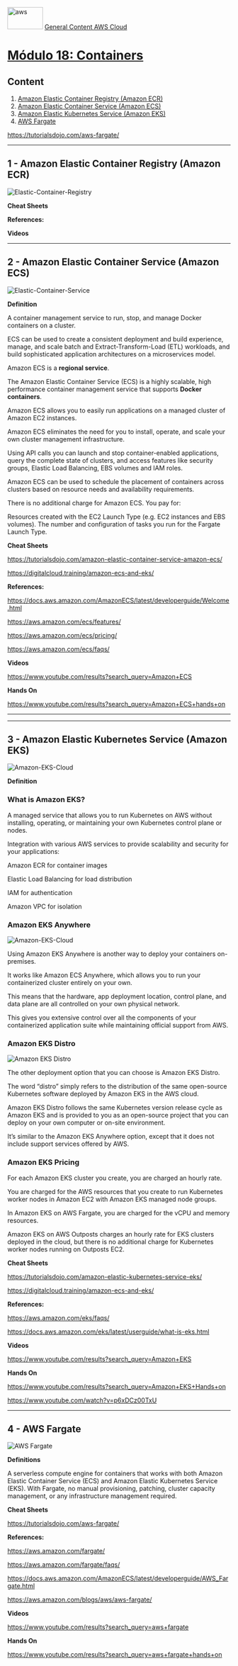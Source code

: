 <img src="../images/extra/banner_aws.png" alt="aws" width=80 height=50 /> [General Content AWS Cloud][1]

[1]: https://github.com/weder96/aws-certification-learning

# [Módulo 18: Containers](https://aws.amazon.com/what-is/compute/)

## Content
1. <a href="#section-01"> Amazon Elastic Container Registry (Amazon ECR) </a>
2. <a href="#section-02"> Amazon Elastic Container Service (Amazon ECS) </a>
3. <a href="#section-03"> Amazon Elastic Kubernetes Service (Amazon EKS) </a>
4. <a href="#section-04"> AWS Fargate </a>

https://tutorialsdojo.com/aws-fargate/

***************************************************************************************************
## <a id="section-01"></a> **1 - Amazon Elastic Container Registry (Amazon ECR)**

![Elastic-Container-Registry](../images/Architecture-Service-Icons_01312022/Arch_Containers/48/Arch_Amazon-Elastic-Container-Registry_48.png "Elastic-Container-Registry")

**Cheat Sheets**

**References:**

**Videos**

***************************************************************************************************
## <a id="section-02"></a> **2 - Amazon Elastic Container Service (Amazon ECS)**

![Elastic-Container-Service](../images/Architecture-Service-Icons_01312022/Arch_Containers/64/Arch_Amazon-Elastic-Container-Service_64.svg "Elastic-Container-Service")

**Definition**

A container management service to run, stop, and manage Docker containers on a cluster.

ECS can be used to create a consistent deployment and build experience, manage, and scale batch and Extract-Transform-Load (ETL) workloads, and build sophisticated application architectures on a microservices model.

Amazon ECS is a **regional service**.

The Amazon Elastic Container Service (ECS) is a highly scalable, high performance container management service that supports **Docker containers**.

Amazon ECS allows you to easily run applications on a managed cluster of Amazon EC2 instances.

Amazon ECS eliminates the need for you to install, operate, and scale your own cluster management infrastructure.

Using API calls you can launch and stop container-enabled applications, query the complete state of clusters, and access features like security groups, Elastic Load Balancing, EBS volumes and IAM roles.

Amazon ECS can be used to schedule the placement of containers across clusters based on resource needs and availability requirements.

There is no additional charge for Amazon ECS. You pay for:

Resources created with the EC2 Launch Type (e.g. EC2 instances and EBS volumes).
The number and configuration of tasks you run for the Fargate Launch Type.

**Cheat Sheets**

https://tutorialsdojo.com/amazon-elastic-container-service-amazon-ecs/

https://digitalcloud.training/amazon-ecs-and-eks/

**References:**

https://docs.aws.amazon.com/AmazonECS/latest/developerguide/Welcome.html

https://aws.amazon.com/ecs/features/

https://aws.amazon.com/ecs/pricing/

https://aws.amazon.com/ecs/faqs/

**Videos**

https://www.youtube.com/results?search_query=Amazon+ECS

**Hands On**

https://www.youtube.com/results?search_query=Amazon+ECS+hands+on


***************************************************************************************************

***************************************************************************************************
## <a id="section-03"></a> **3 - Amazon Elastic Kubernetes Service (Amazon EKS)**

![Amazon-EKS-Cloud](../images/Architecture-Service-Icons_01312022/Arch_Containers/64/Arch_Amazon-Elastic-Kubernetes-Service_64.svg "Amazon-EKS-Cloud")

**Definition**

### What is Amazon EKS?

A managed service that allows you to run Kubernetes on AWS without installing, operating, or maintaining your own Kubernetes control plane or nodes.

Integration with various AWS services to provide scalability and security for your applications:

Amazon ECR for container images

Elastic Load Balancing for load distribution

IAM for authentication

Amazon VPC for isolation

### **Amazon EKS Anywhere**

![Amazon-EKS-Cloud](../images/Architecture-Service-Icons_01312022/Arch_Containers/64/Arch_Amazon-EKS-Anywhere_64.svg "Amazon-EKS-Cloud")

Using Amazon EKS Anywhere is another way to deploy your containers on-premises. 

It works like Amazon ECS Anywhere, which allows you to run your containerized cluster entirely on your own. 

This means that the hardware, app deployment location, control plane, and data plane are all controlled on your own physical network. 

This gives you extensive control over all the components of your containerized application suite while maintaining official support from AWS.

### **Amazon EKS Distro**
![Amazon EKS Distro](../images/Architecture-Service-Icons_01312022/Arch_Containers/64/Arch_Amazon-EKS-Distro_64.svg "Amazon EKS Distro")

The other deployment option that you can choose is Amazon EKS Distro. 

The word “distro” simply refers to the distribution of the same open-source Kubernetes software deployed by Amazon EKS in the AWS cloud. 

Amazon EKS Distro follows the same Kubernetes version release cycle as Amazon EKS and is provided to you as an open-source project that you can deploy on your own computer or on-site environment. 

It’s similar to the Amazon EKS Anywhere option, except that it does not include support services offered by AWS.
 

### **Amazon EKS Pricing**

For each Amazon EKS cluster you create, you are charged an hourly rate.

You are charged for the AWS resources that you create to run Kubernetes worker nodes in Amazon EC2 with Amazon EKS managed node groups.

In Amazon EKS on AWS Fargate, you are charged for the vCPU and memory resources.

Amazon EKS on AWS Outposts charges an hourly rate for EKS clusters deployed in the cloud, but there is no additional charge for Kubernetes worker nodes running on Outposts EC2.


**Cheat Sheets**

https://tutorialsdojo.com/amazon-elastic-kubernetes-service-eks/

https://digitalcloud.training/amazon-ecs-and-eks/

**References:**

https://aws.amazon.com/eks/faqs/

https://docs.aws.amazon.com/eks/latest/userguide/what-is-eks.html

**Videos**

https://www.youtube.com/results?search_query=Amazon+EKS


**Hands On**

https://www.youtube.com/results?search_query=Amazon+EKS+Hands+on

https://www.youtube.com/watch?v=p6xDCz00TxU


***************************************************************************************************
## <a id="section-04"></a> **4 - AWS Fargate**

![AWS Fargate](../images/Architecture-Service-Icons_01312022/Arch_Containers/64/Arch_AWS-Fargate_64.svg "AWS Fargate")

**Definitions**

A serverless compute engine for containers that works with both Amazon Elastic Container Service (ECS) and Amazon Elastic Kubernetes Service (EKS).
With Fargate, no manual provisioning, patching, cluster capacity management, or any infrastructure management required.


**Cheat Sheets**

https://tutorialsdojo.com/aws-fargate/

**References:**

https://aws.amazon.com/fargate/

https://aws.amazon.com/fargate/faqs/

https://docs.aws.amazon.com/AmazonECS/latest/developerguide/AWS_Fargate.html

https://aws.amazon.com/blogs/aws/aws-fargate/


**Videos**

https://www.youtube.com/results?search_query=aws+fargate

**Hands On**

https://www.youtube.com/results?search_query=aws+fargate+hands+on